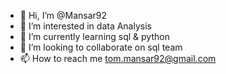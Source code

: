 - 👋 Hi, I’m @Mansar92
- 👀 I’m interested in data Analysis
- 🌱 I’m currently learning sql & python
- 💞️ I’m looking to collaborate on sql team
- 📫 How to reach me tom.mansar92@gmail.com


<!---
Mansar92/Mansar92 is a ✨ special ✨ repository because its `README.md` (this file) appears on your GitHub profile.
You can click the Preview link to take a look at your changes.
--->
